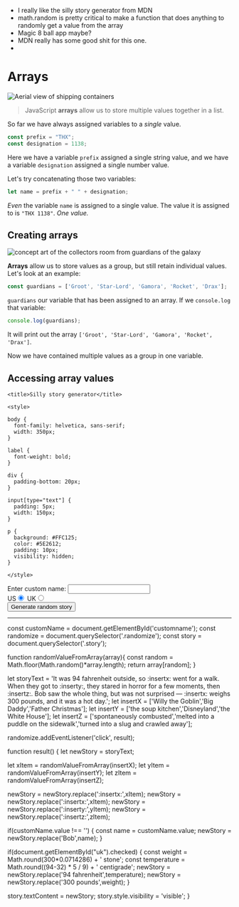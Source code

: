 * I really like the silly story generator from MDN
* math.random is pretty critical to make a function that does anything to randomly get a value from the array
* Magic 8 ball app maybe?
* MDN really has some good shit for this one.
* 

# Arrays

![Aerial view of shipping containers](https://images.unsplash.com/photo-1511578194003-00c80e42dc9b?ixid=MXwxMjA3fDB8MHxwaG90by1wYWdlfHx8fGVufDB8fHw%3D&ixlib=rb-1.2.1&auto=format&fit=crop&w=2100&q=80)

> JavaScript **arrays** allow us to store multiple values together in a list. 

So far we have always assigned variables to a _single_ value. 

```javascript
const prefix = "THX";
const designation = 1138;
```

Here we have a variable `prefix` assigned a single string value, and we have a variable `designation` assigned a single number value.

Let's try concatenating those two variables:

```javascript
let name = prefix + " " + designation;
```

_Even_ the variable `name` is assigned to a single value. The value it is assigned to is `"THX 1138"`. _One value._

## Creating arrays

![concept art of the collectors room from guardians of the galaxy](https://external-preview.redd.it/-k4uZeUzc67hEfSk_YJSYV1-wLDxEaWy6Bs1GAqHwcA.jpg?auto=webp&s=26f087be1afa08ae75cec054406e72602d46c688)

**Arrays** allow us to store values as a group, but still retain individual values. Let's look at an example:

```javascript
const guardians = ['Groot', 'Star-Lord', 'Gamora', 'Rocket', 'Drax'];
```

`guardians` our variable that has been assigned to an array. If we `console.log` that variable:

```javascript
console.log(guardians);
```
It will print out the array `['Groot', 'Star-Lord', 'Gamora', 'Rocket', 'Drax']`.

Now we have contained multiple values as a group in one variable.

## Accessing array values





<!DOCTYPE html>
<html>
  <head>
    <meta charset="utf-8">
    <meta http-equiv="X-UA-Compatible" content="IE=edge,chrome=1">
    <meta name="viewport" content="width=device-width">

    <title>Silly story generator</title>

    <style>

    body {
      font-family: helvetica, sans-serif;
      width: 350px;
    }

    label {
      font-weight: bold;  
    }

    div {
      padding-bottom: 20px;
    }

    input[type="text"] {
      padding: 5px;
      width: 150px;
    }

    p {
      background: #FFC125;
      color: #5E2612;
      padding: 10px;
      visibility: hidden;
    }

    </style>
  </head>

  <body>
    <div>
      <label for="customname">Enter custom name:</label>
      <input id="customname" type="text" placeholder="">
    </div>
    <div>
      <label for="us">US</label><input id="us" type="radio" name="ukus" value="us" checked>
      <label for="uk">UK</label><input id="uk" type="radio" name="ukus" value="uk">
    </div>
    <div>
      <button class="randomize">Generate random story</button>
    </div>
    <!-- Thanks a lot to Willy Aguirre for his help with the code for this assessment -->
    <p class="story"></p>
    <script src="main.js"></script>
  </body>
</html>





---


const customName = document.getElementById('customname');
const randomize = document.querySelector('.randomize');
const story = document.querySelector('.story');

function randomValueFromArray(array){
  const random = Math.floor(Math.random()*array.length);
  return array[random];
}

let storyText = 'It was 94 fahrenheit outside, so :insertx: went for a walk. When they got to :inserty:, they stared in horror for a few moments, then :insertz:. Bob saw the whole thing, but was not surprised — :insertx: weighs 300 pounds, and it was a hot day.';
let insertX = ['Willy the Goblin','Big Daddy','Father Christmas'];
let insertY = ['the soup kitchen','Disneyland','the White House'];
let insertZ = ['spontaneously combusted','melted into a puddle on the sidewalk','turned into a slug and crawled away'];

randomize.addEventListener('click', result);

function result() {
  let newStory = storyText;

  let xItem = randomValueFromArray(insertX);
  let yItem = randomValueFromArray(insertY);
  let zItem = randomValueFromArray(insertZ);

  newStory = newStory.replace(':insertx:',xItem);
  newStory = newStory.replace(':insertx:',xItem);
  newStory = newStory.replace(':inserty:',yItem);
  newStory = newStory.replace(':insertz:',zItem);

  if(customName.value !== '') {
    const name = customName.value;
    newStory = newStory.replace('Bob',name);
  }

  if(document.getElementById("uk").checked) {
    const weight = Math.round(300*0.0714286) + ' stone';
    const temperature =  Math.round((94-32) * 5 / 9) + ' centigrade';
    newStory = newStory.replace('94 fahrenheit',temperature);
    newStory = newStory.replace('300 pounds',weight);
  }

  story.textContent = newStory;
  story.style.visibility = 'visible';
}
